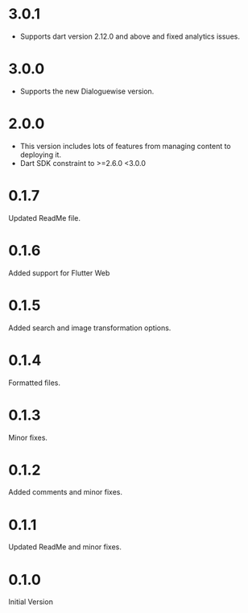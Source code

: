 # 3.0.1

- Supports dart version 2.12.0 and above and fixed analytics issues.

# 3.0.0

- Supports the new Dialoguewise version.

# 2.0.0

- This version includes lots of features from managing content to deploying it.
- Dart SDK constraint to >=2.6.0 <3.0.0

# 0.1.7

Updated ReadMe file.

# 0.1.6

Added support for Flutter Web

# 0.1.5

Added search and image transformation options.

# 0.1.4

Formatted files.

# 0.1.3

Minor fixes.

# 0.1.2

Added comments and minor fixes.

# 0.1.1

Updated ReadMe and minor fixes.

# 0.1.0

Initial Version
